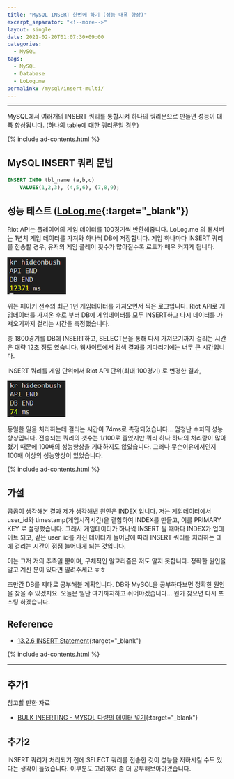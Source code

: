 ```yaml
---
title: "MySQL INSERT 한번에 하기 (성능 대폭 향상)"
excerpt_separator: "<!--more-->"
layout: single
date: 2021-02-20T01:07:30+09:00
categories:
  - MySQL
tags:
  - MySQL
  - Database
  - LoLog.me
permalink: /mysql/insert-multi/
---
```

---
MySQL에서 여러개의 INSERT 쿼리를 통합시켜 하나의 쿼리문으로 만들면 성능이 대폭 향상됩니다. (하나의 table에 대한 쿼리문일 경우)
<!--more-->

{% include ad-contents.html %}

## MySQL INSERT 쿼리 문법
```sql
INSERT INTO tbl_name (a,b,c)
    VALUES(1,2,3), (4,5,6), (7,8,9);
```

## 성능 테스트 ([LoLog.me](https://lolog.me){:target="_blank"})

Riot API는 플레이어의 게임 데이터를 100경기씩 반환해줍니다. LoLog.me 의 웹서버는 1년치 게임 데이터를 가져와 하나씩 DB에 저장합니다. 게임 하나마다 INSERT 쿼리를 전송할 경우, 유저의 게임 플레이 횟수가 많아질수록 로드가 매우 커지게 됩니다.

![one by one](/assets/post-images/insert-multi/one-by-one.png)

위는 페이커 선수의 최근 1년 게임데이터를 가져오면서 찍은 로그입니다. Riot API로 게임데이터를 가져온 후로 부터 DB에 게임데이터를 모두 INSERT하고 다시 데이터를 가져오기까지 걸리는 시간을 측정했습니다.

총 1800경기를 DB에 INSERT하고, SELECT문을 통해 다시 가져오기까지 걸리는 시간은 대략 12초 정도 였습니다. 웹사이트에서 검색 결과를 기다리기에는 너무 큰 시간입니다.

INSERT 쿼리를 게임 단위에서 Riot API 단위(최대 100경기) 로 변경한 결과,

![multi](/assets/post-images/insert-multi/multi.png)

동일한 일을 처리하는데 걸리는 시간이 74ms로 측정되었습니다... 엄청난 수치의 성능향상입니다. 전송되는 쿼리의 갯수는 1/100로 줄었지만 쿼리 하나 하나의 처리량이 많아졌기 때문에 100배의 성능향상을 기대하지도 않았습니다. 그러나 무슨이유에서인지 100배 이상의 성능향상이 있었습니다.

{% include ad-contents.html %}

## 가설

곰곰이 생각해본 결과 제가 생각해낸 원인은 INDEX 입니다. 저는 게임데이터에서 user_id와 timestamp(게임시작시간)을 결합하여 INDEX를 만들고, 이를 PRIMARY KEY 로 설정했습니다. 그래서 게임데이터가 하나씩 INSERT 될 때마다 INDEX가 업데이트 되고, 같은 user_id를 가진 데이터가 늘어남에 따라 INSERT 쿼리를 처리하는 데에 걸리는 시간이 점점 늘어나게 되는 것입니다.

이는 그저 저의 추측일 뿐이며, 구체적인 알고리즘은 저도 알지 못합니다. 정확한 원인을 알고 계신 분이 있다면 알려주세요 ㅎㅎ

조만간 DB를 제대로 공부해볼 계획입니다. DB와 MySQL을 공부하다보면 정확한 원인을 찾을 수 있겠지요. 오늘은 일단 여기까지하고 쉬어야겠습니다... 뭔가 찾으면 다시 포스팅 하겠습니다.

## Reference
* [13.2.6 INSERT Statement](https://dev.mysql.com/doc/refman/8.0/en/insert.html){:target="_blank"}

{% include ad-contents.html %}

---
## 추가1

참고할 만한 자료
* [BULK INSERTING - MYSQL 다량의 데이터 넣기](https://dev.dwer.kr/2020/04/mysql-bulk-inserting.html){:target="_blank"}

## 추가2

INSERT 쿼리가 처리되기 전에 SELECT 쿼리를 전송한 것이 성능을 저하시킬 수도 있다는 생각이 들었습니다. 이부분도 고려하여 좀 더 공부해보아야겠습니다.